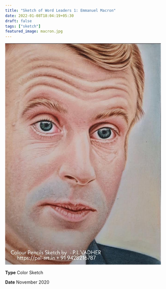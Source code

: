 ```yaml
---
title: "Sketch of Word Leaders 1: Emmanuel Macron"
date: 2022-01-08T18:04:19+05:30
draft: false
tags: ["sketch"]
featured_image: macron.jpg
---
```


![macron](macron.jpg)

**Type** Color Sketch

**Date** November 2020
